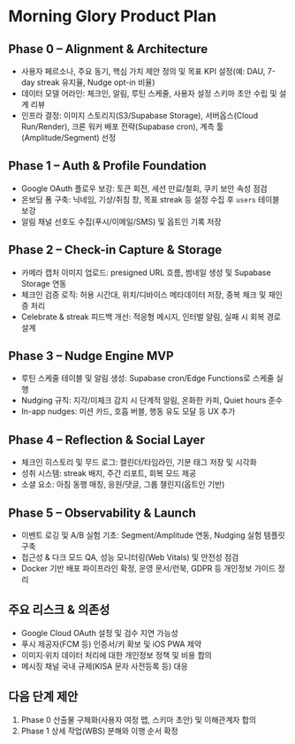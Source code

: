 # Morning Glory Product Plan

## Phase 0 – Alignment & Architecture
- 사용자 페르소나, 주요 동기, 핵심 가치 제안 정의 및 목표 KPI 설정(예: DAU, 7-day streak 유지율, Nudge opt-in 비율)
- 데이터 모델 어라인: 체크인, 알림, 루틴 스케줄, 사용자 설정 스키마 초안 수립 및 설계 리뷰
- 인프라 결정: 이미지 스토리지(S3/Supabase Storage), 서버옵스(Cloud Run/Render), 크론 워커 배포 전략(Supabase cron), 계측 툴(Amplitude/Segment) 선정

## Phase 1 – Auth & Profile Foundation
- Google OAuth 플로우 보강: 토큰 회전, 세션 만료/철회, 쿠키 보안 속성 점검
- 온보딩 폼 구축: 닉네임, 기상/취침 창, 목표 streak 등 설정 수집 후 `users` 테이블 보강
- 알림 채널 선호도 수집(푸시/이메일/SMS) 및 옵트인 기록 저장

## Phase 2 – Check-in Capture & Storage
- 카메라 캡처 이미지 업로드: presigned URL 흐름, 썸네일 생성 및 Supabase Storage 연동
- 체크인 검증 로직: 허용 시간대, 위치/디바이스 메타데이터 저장, 중복 체크 및 재인증 처리
- Celebrate & streak 피드백 개선: 적응형 메시지, 인터벌 알림, 실패 시 회복 경로 설계

## Phase 3 – Nudge Engine MVP
- 루틴 스케줄 테이블 및 알림 생성: Supabase cron/Edge Functions로 스케줄 실행
- Nudging 규칙: 지각/미체크 감지 시 단계적 알림, 온화한 카피, Quiet hours 준수
- In-app nudges: 미션 카드, 호흡 버블, 행동 유도 모달 등 UX 추가

## Phase 4 – Reflection & Social Layer
- 체크인 히스토리 및 무드 로그: 캘린더/타임라인, 기분 태그 저장 및 시각화
- 성취 시스템: streak 배지, 주간 리포트, 회복 모드 제공
- 소셜 요소: 아침 동행 매칭, 응원/댓글, 그룹 챌린지(옵트인 기반)

## Phase 5 – Observability & Launch
- 이벤트 로깅 및 A/B 실험 기초: Segment/Amplitude 연동, Nudging 실험 템플릿 구축
- 접근성 & 다크 모드 QA, 성능 모니터링(Web Vitals) 및 안전성 점검
- Docker 기반 배포 파이프라인 확정, 운영 문서/런북, GDPR 등 개인정보 가이드 정리

## 주요 리스크 & 의존성
- Google Cloud OAuth 설정 및 검수 지연 가능성
- 푸시 제공자(FCM 등) 인증서/키 확보 및 iOS PWA 제약
- 이미지·위치 데이터 처리에 대한 개인정보 정책 및 비용 합의
- 메시징 채널 국내 규제(KISA 문자 사전등록 등) 대응

## 다음 단계 제안
1. Phase 0 산출물 구체화(사용자 여정 맵, 스키마 초안) 및 이해관계자 합의
2. Phase 1 상세 작업(WBS) 분해와 이행 순서 확정
